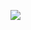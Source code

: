 ![](http://www.plantuml.com/plantuml/png/bL3BRi903BplLrZq4aH1Y2z0vT2UUk5OzU1i71BOnseVK0dnxtMIfOsegfP4Yc9xnZFZTOZeOz9AE9G7t15Cf5bGbHPcdnPxFE9gkLfEpa9W6Q976K4g304sJBDcqs3N8mzd0VmyRADlpGuCQkeRinjSCG9CnKM8rd2tHacmjJxcDKVRLX2uBcxeR-yWh_zXAdfmHJKc5JEfINMjw0yUwmufNf9AG1-HJFKpKgkT8aqcXh6tMSSPntW4pW0UpM4w0FxfVWm-eIjwBmr_JfXdMSIJusMlB5NaGMcj8ZGWhNReQQ1crhpVMAQoLDJPxeUit6r-yZOsNzhpg-_lUpnpMJcyzoIPLjn_W6mta28PMsj-TtpXTyscabQV)
